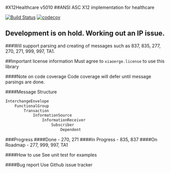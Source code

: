 #X12Healthcare v5010
##ANSI ASC X12 implementation for healthcare

[![Build Status](https://travis-ci.org/xiaoerge/X12Healthcare.svg?branch=master)](https://travis-ci.org/xiaoerge/X12Healthcare)
[![codecov](https://codecov.io/gh/xiaoerge/x12healthcare/branch/master/graph/badge.svg)](https://codecov.io/gh/xiaoerge/x12healthcare)

## Development is on hold. Working out an IP issue. 

###Will support parsing and creating of messages such as 837, 835, 277, 270, 271, 999, 997, TA1.

##Important license information
Must agree to `xiaoerge.license` to use this library

####Note on code coverage
Code coverage will defer until message parsings are done.

####Message Structure
```python
InterchangeEnvelope
    FunctionalGroup
        Transaction
            InformationSource
                InformationReceiver
                    Subscriber
                        Dependent
```

###Progress
####Done - 270, 271
####In Progress - 835, 837
####On Roadmap - 277, 999, 997, TA1

####How to use
See unit test for examples

####Bug report
Use Github issue tracker
